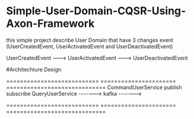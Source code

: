 # Simple-User-Domain-CQSR-Using-Axon-Framework
this simple project describe User Domain that have 3 changes event (UserCreatedEvent, UserActivatedEvent and UserDeactivatedEvent)

UserCreatedEvent   --->   UserActivatedEvent  --->  UserDeactivatedEvent


#Architechture Design

===========================             ======================                =============================
CommandUserService            publish                              subscribe         QueryUserService 
                              ------->        kafka                ------->     

===========================              ======================                =============================


